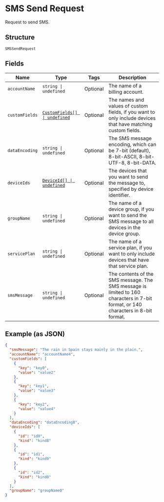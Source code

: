 
# SMS Send Request

Request to send SMS.

## Structure

`SMSSendRequest`

## Fields

| Name | Type | Tags | Description |
|  --- | --- | --- | --- |
| `accountName` | `string \| undefined` | Optional | The name of a billing account. |
| `customFields` | [`CustomFields[] \| undefined`](../../doc/models/custom-fields.md) | Optional | The names and values of custom fields, if you want to only include devices that have matching custom fields. |
| `dataEncoding` | `string \| undefined` | Optional | The SMS message encoding, which can be 7-bit (default), 8-bit-ASCII, 8-bit-UTF-8, 8-bit-DATA. |
| `deviceIds` | [`DeviceId[] \| undefined`](../../doc/models/device-id.md) | Optional | The devices that you want to send the message to, specified by device identifier. |
| `groupName` | `string \| undefined` | Optional | The name of a device group, if you want to send the SMS message to all devices in the device group. |
| `servicePlan` | `string \| undefined` | Optional | The name of a service plan, if you want to only include devices that have that service plan. |
| `smsMessage` | `string \| undefined` | Optional | The contents of the SMS message. The SMS message is limited to 160 characters in 7-bit format, or 140 characters in 8-bit format. |

## Example (as JSON)

```json
{
  "smsMessage": "The rain in Spain stays mainly in the plain.",
  "accountName": "accountName4",
  "customFields": [
    {
      "key": "key0",
      "value": "value2"
    },
    {
      "key": "key1",
      "value": "value3"
    },
    {
      "key": "key2",
      "value": "value4"
    }
  ],
  "dataEncoding": "dataEncoding8",
  "deviceIds": [
    {
      "id": "id0",
      "kind": "kind8"
    },
    {
      "id": "id1",
      "kind": "kind9"
    },
    {
      "id": "id2",
      "kind": "kind0"
    }
  ],
  "groupName": "groupName0"
}
```

